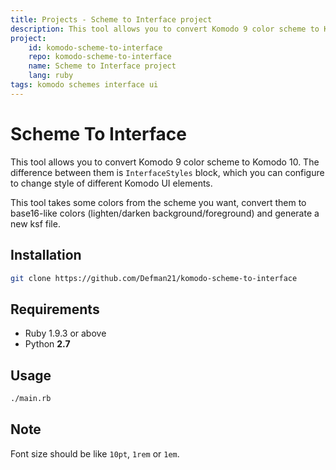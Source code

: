 ```yaml
---
title: Projects - Scheme to Interface project
description: This tool allows you to convert Komodo 9 color scheme to Komodo 10.
project:
    id: komodo-scheme-to-interface
    repo: komodo-scheme-to-interface
    name: Scheme to Interface project
    lang: ruby
tags: komodo schemes interface ui
---
```


Scheme To Interface
===

This tool allows you to convert Komodo 9 color scheme to Komodo 10.
The difference between them is `InterfaceStyles` block, which you
can configure to change style of different Komodo UI elements.

This tool takes some colors from the scheme you want, convert them
to base16-like colors (lighten/darken background/foreground) and
generate a new ksf file.

## Installation

```bash
git clone https://github.com/Defman21/komodo-scheme-to-interface
```

## Requirements

* Ruby 1.9.3 or above
* Python **2.7**

## Usage

```bash
./main.rb
```

## Note

Font size should be like `10pt`, `1rem` or `1em`.

